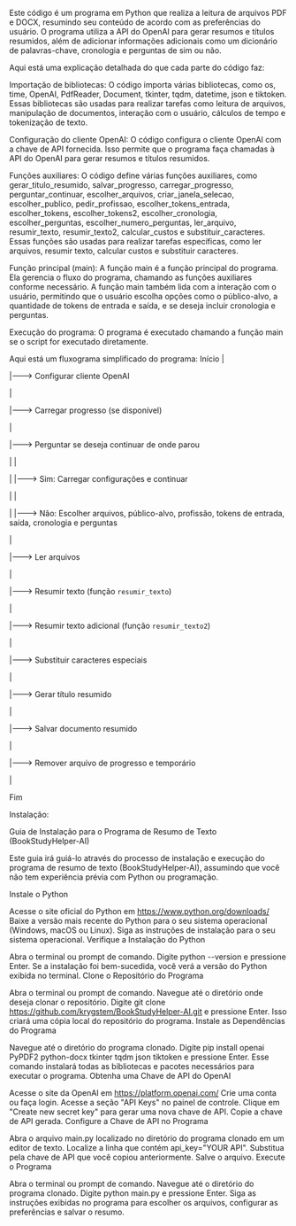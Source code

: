 Este código é um programa em Python que realiza a leitura de arquivos PDF e DOCX, resumindo seu conteúdo de acordo com as preferências do usuário. O programa utiliza a API do OpenAI para gerar resumos e títulos resumidos, além de adicionar informações adicionais como um dicionário de palavras-chave, cronologia e perguntas de sim ou não.

Aqui está uma explicação detalhada do que cada parte do código faz:

Importação de bibliotecas: O código importa várias bibliotecas, como os, time, OpenAI, PdfReader, Document, tkinter, tqdm, datetime, json e tiktoken. Essas bibliotecas são usadas para realizar tarefas como leitura de arquivos, manipulação de documentos, interação com o usuário, cálculos de tempo e tokenização de texto.

Configuração do cliente OpenAI: O código configura o cliente OpenAI com a chave de API fornecida. Isso permite que o programa faça chamadas à API do OpenAI para gerar resumos e títulos resumidos.

Funções auxiliares: O código define várias funções auxiliares, como gerar_titulo_resumido, salvar_progresso, carregar_progresso, perguntar_continuar, escolher_arquivos, criar_janela_selecao, escolher_publico, pedir_profissao, escolher_tokens_entrada, escolher_tokens, escolher_tokens2, escolher_cronologia, escolher_perguntas, escolher_numero_perguntas, ler_arquivo, resumir_texto, resumir_texto2, calcular_custos e substituir_caracteres. Essas funções são usadas para realizar tarefas específicas, como ler arquivos, resumir texto, calcular custos e substituir caracteres.

Função principal (main): A função main é a função principal do programa. Ela gerencia o fluxo do programa, chamando as funções auxiliares conforme necessário. A função main também lida com a interação com o usuário, permitindo que o usuário escolha opções como o público-alvo, a quantidade de tokens de entrada e saída, e se deseja incluir cronologia e perguntas.

Execução do programa: O programa é executado chamando a função main se o script for executado diretamente.

Aqui está um fluxograma simplificado do programa:
Início
  |
  
  |---> Configurar cliente OpenAI
  
  |
  
  |---> Carregar progresso (se disponível)
  
  |
  
  |---> Perguntar se deseja continuar de onde parou
  
  |       |
  
  |       |---> Sim: Carregar configurações e continuar
  
  |       |
  
  |       |---> Não: Escolher arquivos, público-alvo, profissão, tokens de entrada, saída, cronologia e perguntas
  
  |
  
  |---> Ler arquivos
  
  |
  
  |---> Resumir texto (função `resumir_texto`)
  
  
  |
  
  |---> Resumir texto adicional (função `resumir_texto2`)
  
  |
  
  |---> Substituir caracteres especiais
  
  |
  
  |---> Gerar título resumido
  
  |
  
  |---> Salvar documento resumido
  
  |
  
  
  |---> Remover arquivo de progresso e temporário
  
  |

  
Fim

Instalação: 

Guia de Instalação para o Programa de Resumo de Texto (BookStudyHelper-AI)

Este guia irá guiá-lo através do processo de instalação e execução do programa de resumo de texto (BookStudyHelper-AI), assumindo que você não tem experiência prévia com Python ou programação.

Instale o Python

Acesse o site oficial do Python em https://www.python.org/downloads/
Baixe a versão mais recente do Python para o seu sistema operacional (Windows, macOS ou Linux).
Siga as instruções de instalação para o seu sistema operacional.
Verifique a Instalação do Python

Abra o terminal ou prompt de comando.
Digite python --version e pressione Enter.
Se a instalação foi bem-sucedida, você verá a versão do Python exibida no terminal.
Clone o Repositório do Programa

Abra o terminal ou prompt de comando.
Navegue até o diretório onde deseja clonar o repositório.
Digite git clone https://github.com/krygstem/BookStudyHelper-AI.git e pressione Enter.
Isso criará uma cópia local do repositório do programa.
Instale as Dependências do Programa

Navegue até o diretório do programa clonado.
Digite pip install openai PyPDF2 python-docx tkinter tqdm json tiktoken e pressione Enter.
Esse comando instalará todas as bibliotecas e pacotes necessários para executar o programa.
Obtenha uma Chave de API do OpenAI

Acesse o site da OpenAI em https://platform.openai.com/
Crie uma conta ou faça login.
Acesse a seção "API Keys" no painel de controle.
Clique em "Create new secret key" para gerar uma nova chave de API.
Copie a chave de API gerada.
Configure a Chave de API no Programa

Abra o arquivo main.py localizado no diretório do programa clonado em um editor de texto.
Localize a linha que contém api_key="YOUR API".
Substitua pela chave de API que você copiou anteriormente.
Salve o arquivo.
Execute o Programa

Abra o terminal ou prompt de comando.
Navegue até o diretório do programa clonado.
Digite python main.py e pressione Enter.
Siga as instruções exibidas no programa para escolher os arquivos, configurar as preferências e salvar o resumo.



